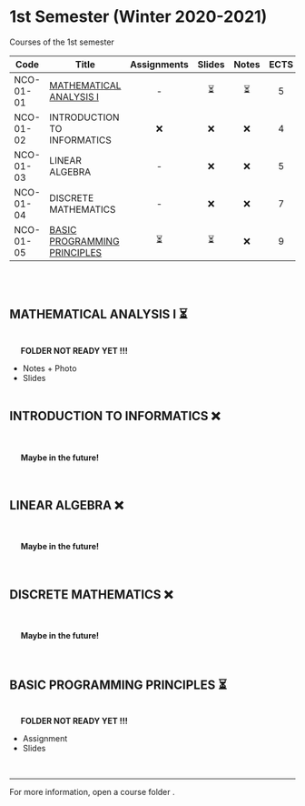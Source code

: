 # 1st Semester (Winter 2020-2021)

Courses of the 1st semester

| Code      | Title                                | Assignments | Slides | Notes | ECTS |
| --------- | ------------------------------------ | :---------: | :----: | :---: | :--: | 
| NCO-01-01 | [MATHEMATICAL ANALYSIS I](https://github.com/tsingi-chris/CSD-Auth/tree/main/1st%20Semester#mathematical-analysis-i-)              | -          | ⏳      | ⏳   | 5    | 
| NCO-01-02 | INTRODUCTION TO INFORMATICS          | ❌         | ❌     | ❌   | 4    | 
| NCO-01-03 | LINEAR ALGEBRA                       | -          | ❌     | ❌   | 5    | 
| NCO-01-04 | DISCRETE MATHEMATICS                 | -          | ❌     | ❌   | 7    | 
| NCO-01-05 | [BASIC PROGRAMMING PRINCIPLES](https://github.com/tsingi-chris/CSD-Auth/tree/main/1st%20Semester#basic-programming-principles-)         | ⏳         | ⏳      | ❌   | 9    | 

<br /><br />

## MATHEMATICAL ANALYSIS I ⏳

<br />&nbsp;&nbsp;&nbsp;&nbsp;&nbsp;**FOLDER NOT READY YET !!!** 
- Notes + Photo 
- Slides  <br /><br />

## INTRODUCTION TO INFORMATICS ❌

<br /><br />&nbsp;&nbsp;&nbsp;&nbsp;&nbsp;**Maybe in the future!**<br /><br /><br />


## LINEAR ALGEBRA ❌

<br /><br />&nbsp;&nbsp;&nbsp;&nbsp;&nbsp;**Maybe in the future!**<br /><br /><br />


## DISCRETE MATHEMATICS ❌

<br /><br />&nbsp;&nbsp;&nbsp;&nbsp;&nbsp;**Maybe in the future!**<br /><br /><br />


## BASIC PROGRAMMING PRINCIPLES ⏳

<br />&nbsp;&nbsp;&nbsp;&nbsp;&nbsp;**FOLDER NOT READY YET !!!** 
- Assignment 
- Slides 

<br />

<hr />
For more information, open a course folder .